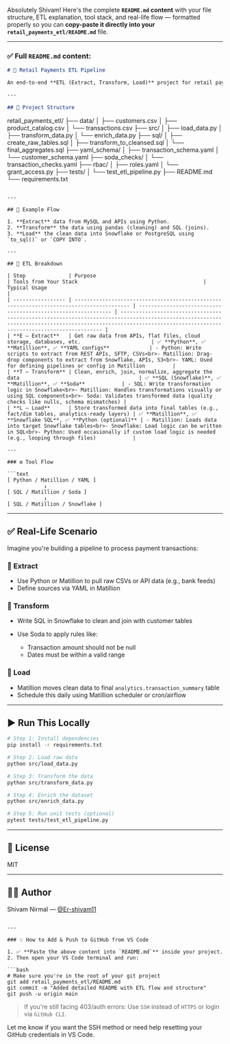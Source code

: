 Absolutely Shivam! Here's the complete **`README.md` content** with your file structure, ETL explanation, tool stack, and real-life flow — formatted properly so you can **copy-paste it directly into your `retail_payments_etl/README.md`** file.

---

### ✅ Full `README.md` content:

```markdown
# 🧾 Retail Payments ETL Pipeline

An end-to-end **ETL (Extract, Transform, Load)** project for retail payments, showcasing real-world data pipeline concepts using **Python**, **SQL**, **YAML**, and optional tools like **Soda**, **Snowflake**, and **Matillion**.

---

## 📁 Project Structure

```

retail\_payments\_etl/
├── data/
│   ├── customers.csv
│   ├── product\_catalog.csv
│   └── transactions.csv
├── src/
│   ├── load\_data.py
│   ├── transform\_data.py
│   └── enrich\_data.py
├── sql/
│   ├── create\_raw\_tables.sql
│   ├── transform\_to\_cleansed.sql
│   └── final\_aggregates.sql
├── yaml\_schema/
│   ├── transaction\_schema.yaml
│   └── customer\_schema.yaml
├── soda\_checks/
│   └── transaction\_checks.yaml
├── rbac/
│   ├── roles.yaml
│   └── grant\_access.py
├── tests/
│   └── test\_etl\_pipeline.py
├── README.md
└── requirements.txt

````

---

## 📌 Example Flow

1. **Extract** data from MySQL and APIs using Python.
2. **Transform** the data using pandas (cleaning) and SQL (joins).
3. **Load** the clean data into Snowflake or PostgreSQL using `to_sql()` or `COPY INTO`.

---

## 🔄 ETL Breakdown

| Step              | Purpose                                                                                  | Tools from Your Stack                                         | Typical Usage                                                                                                                                                                                                |
| ----------------- | ---------------------------------------------------------------------------------------- | ------------------------------------------------------------- | ------------------------------------------------------------------------------------------------------------------------------------------------------------------------------------------------------------ |
| **E – Extract**   | Get raw data from APIs, flat files, cloud storage, databases, etc.                       | ✅ **Python**, ✅ **Matillion**, ✅ **YAML configs**             | - Python: Write scripts to extract from REST APIs, SFTP, CSVs<br>- Matillion: Drag-drop components to extract from Snowflake, APIs, S3<br>- YAML: Used for defining pipelines or config in Matillion         |
| **T – Transform** | Clean, enrich, join, normalize, aggregate the data                                       | ✅ **SQL (Snowflake)**, ✅ **Matillion**, ✅ **Soda**            | - SQL: Write transformation logic in Snowflake<br>- Matillion: Handles transformations visually or using SQL components<br>- Soda: Validates transformed data (quality checks like nulls, schema mismatches) |
| **L – Load**      | Store transformed data into final tables (e.g., fact/dim tables, analytics-ready layers) | ✅ **Matillion**, ✅ **Snowflake SQL**, ✅ **Python (optional)** | - Matillion: Loads data into target Snowflake tables<br>- Snowflake: Load logic can be written in SQL<br>- Python: Used occasionally if custom load logic is needed (e.g., looping through files)            |

---

### ⚙️ Tool Flow

```text
[ Python / Matillion / YAML ]
            ↓
[ SQL / Matillion / Soda ]
            ↓
[ SQL / Matillion / Snowflake ]
````

---

## ✅ Real-Life Scenario

Imagine you're building a pipeline to process payment transactions:

### 🔹 Extract

* Use Python or Matillion to pull raw CSVs or API data (e.g., bank feeds)
* Define sources via YAML in Matillion

### 🔹 Transform

* Write SQL in Snowflake to clean and join with customer tables
* Use Soda to apply rules like:

  * Transaction amount should not be null
  * Dates must be within a valid range

### 🔹 Load

* Matillion moves clean data to final `analytics.transaction_summary` table
* Schedule this daily using Matillion scheduler or cron/airflow

---

## ▶️ Run This Locally

```bash
# Step 1: Install dependencies
pip install -r requirements.txt

# Step 2: Load raw data
python src/load_data.py

# Step 3: Transform the data
python src/transform_data.py

# Step 4: Enrich the dataset
python src/enrich_data.py

# Step 5: Run unit tests (optional)
pytest tests/test_etl_pipeline.py
```

---

## 📄 License

MIT

---

## 👨‍💻 Author

Shivam Nirmal — [@Er-shivam11](https://github.com/Er-shivam11)

````

---

### 💡 How to Add & Push to GitHub from VS Code

1. ✅ **Paste the above content into `README.md`** inside your project.
2. Then open your VS Code terminal and run:

```bash
# Make sure you're in the root of your git project
git add retail_payments_etl/README.md
git commit -m "Added detailed README with ETL flow and structure"
git push -u origin main
````

> If you're still facing 403/auth errors:
> Use `SSH` instead of `HTTPS` or login via `GitHub CLI`.

Let me know if you want the SSH method or need help resetting your GitHub credentials in VS Code.
